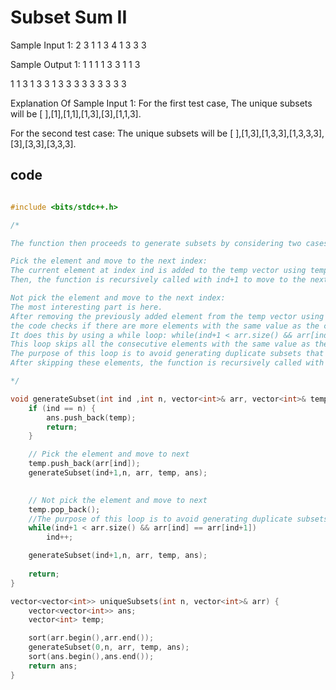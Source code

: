 # Subset Sum II

Sample Input 1:
2
3
1 1 3
4
1 3 3 3


Sample Output 1:
1
1 1
1 3
3
1 1 3

1
1 3
1 3 3
1 3 3 3 
3 
3 3
3 3 3


Explanation Of Sample Input 1:
For the first test case,
The unique subsets will be  [ ],[1],[1,1],[1,3],[3],[1,1,3]. 

For the second test case:
The unique subsets will be  [ ],[1,3],[1,3,3],[1,3,3,3],[3],[3,3],[3,3,3]. 

## code
```cpp

#include <bits/stdc++.h> 

/*

The function then proceeds to generate subsets by considering two cases:

Pick the element and move to the next index: 
The current element at index ind is added to the temp vector using temp.push_back(arr[ind]). 
Then, the function is recursively called with ind+1 to move to the next index and continue generating subsets.

Not pick the element and move to the next index: 
The most interesting part is here. 
After removing the previously added element from the temp vector using temp.pop_back(), 
the code checks if there are more elements with the same value as the current element. 
It does this by using a while loop: while(ind+1 < arr.size() && arr[ind] == arr[ind+1]) ind++;. 
This loop skips all the consecutive elements with the same value as the current element. 
The purpose of this loop is to avoid generating duplicate subsets that include the same element multiple times. 
After skipping these elements, the function is recursively called with ind+1 to move to the next index and continue generating subsets.

*/

void generateSubset(int ind ,int n, vector<int>& arr, vector<int>& temp, vector<vector<int>>& ans) {
    if (ind == n) {
        ans.push_back(temp);
        return;
    }

    // Pick the element and move to next
    temp.push_back(arr[ind]);
    generateSubset(ind+1,n, arr, temp, ans);
    

    // Not pick the element and move to next
    temp.pop_back();
    //The purpose of this loop is to avoid generating duplicate subsets that include the same element multiple times.
    while(ind+1 < arr.size() && arr[ind] == arr[ind+1])
        ind++;

    generateSubset(ind+1,n, arr, temp, ans);
    
    return;
}

vector<vector<int>> uniqueSubsets(int n, vector<int>& arr) {
    vector<vector<int>> ans;
    vector<int> temp;

    sort(arr.begin(),arr.end());
    generateSubset(0,n, arr, temp, ans);
    sort(ans.begin(),ans.end());
    return ans;
}


```